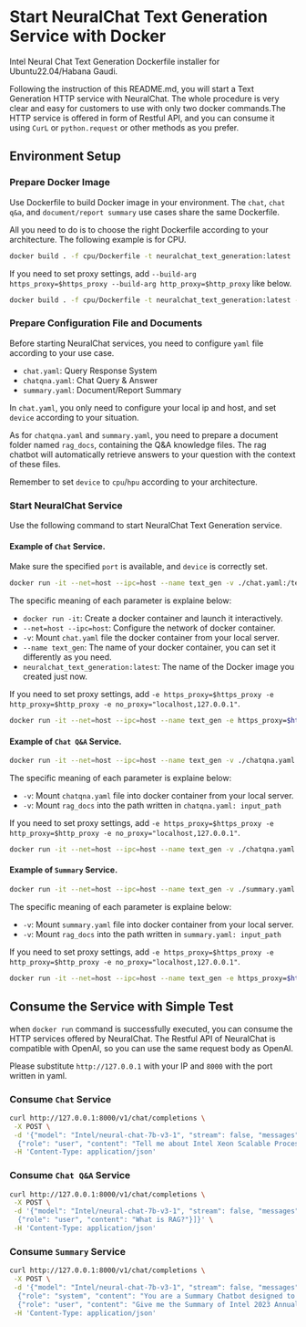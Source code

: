 # Start NeuralChat Text Generation Service with Docker
Intel Neural Chat Text Generation Dockerfile installer for Ubuntu22.04/Habana Gaudi.

Following the instruction of this README.md, you will start a Text Generation HTTP service with NeuralChat. The whole procedure is very clear and easy for customers to use with only two docker commands.The HTTP service is offered in form of Restful API, and you can consume it using `CurL` or `python.request` or other methods as you prefer.

## Environment Setup

### Prepare Docker Image
Use Dockerfile to build Docker image in your environment. The `chat`, `chat q&a`, and `document/report summary` use cases share the same Dockerfile. 

All you need to do is to choose the right Dockerfile according to your architecture. The following example is for CPU.

```bash
docker build . -f cpu/Dockerfile -t neuralchat_text_generation:latest
```

If you need to set proxy settings, add `--build-arg https_proxy=$https_proxy --build-arg http_proxy=$http_proxy` like below.


```bash
docker build . -f cpu/Dockerfile -t neuralchat_text_generation:latest --build-arg https_proxy=$https_proxy --build-arg http_proxy=$http_proxy
```  

### Prepare Configuration File and Documents
Before starting NeuralChat services, you need to configure `yaml` file according to your use case. 

- `chat.yaml`: Query Response System
- `chatqna.yaml`: Chat Query & Answer
- `summary.yaml`: Document/Report Summary

In `chat.yaml`, you only need to configure your local ip and host, and set `device` according to your situation.

As for `chatqna.yaml` and `summary.yaml`, you need to prepare a document folder named `rag_docs`, containing the Q&A knowledge files. The rag chatbot will automatically retrieve answers to your question with the context of these files.

Remember to set `device` to `cpu`/`hpu` according to your architecture.


### Start NeuralChat Service
Use the following command to start NeuralChat Text Generation service. 

#### Example of `Chat` Service.

Make sure the specified `port` is available, and `device` is correctly set.

```bash
docker run -it --net=host --ipc=host --name text_gen -v ./chat.yaml:/text_generation.yaml neuralchat_text_generation:latest
```

The specific meaning of each parameter is explaine below:
- `docker run -it`: Create a docker container and launch it interactively.
- `--net=host --ipc=host`: Configure the network of docker container.
- `-v`: Mount `chat.yaml` file the docker container from your local server.
- `--name text_gen`: The name of your docker container, you can set it differently as you need.
- `neuralchat_text_generation:latest`: The name of the Docker image you created just now.

If you need to set proxy settings, add `-e https_proxy=$https_proxy -e http_proxy=$http_proxy -e no_proxy="localhost,127.0.0.1"`.

```bash
docker run -it --net=host --ipc=host --name text_gen -e https_proxy=$https_proxy -e http_proxy=$http_proxy -e no_proxy="localhost,127.0.0.1" -v ./chat.yaml:/text_generation.yaml neuralchat_text_generation:latest
```

#### Example of `Chat Q&A` Service.

```bash
docker run -it --net=host --ipc=host --name text_gen -v ./chatqna.yaml:/text_generation.yaml -v ./rag_docs:/rag_docs neuralchat_text_generation:latest
```

The specific meaning of each parameter is explaine below:
- `-v`: Mount `chatqna.yaml` file into docker container from your local server.
- `-v`: Mount `rag_docs` into the path written in `chatqna.yaml: input_path`

If you need to set proxy settings, add `-e https_proxy=$https_proxy -e http_proxy=$http_proxy -e no_proxy="localhost,127.0.0.1"`.

```bash
docker run -it --net=host --ipc=host --name text_gen -v ./chatqna.yaml:/text_generation.yaml -v ./rag_docs:/rag_docs  -e https_proxy=$https_proxy -e http_proxy=$http_proxy -e no_proxy="localhost,127.0.0.1" neuralchat_text_generation:latest
```


#### Example of `Summary` Service.

```bash
docker run -it --net=host --ipc=host --name text_gen -v ./summary.yaml:/text_generation.yaml -v ./rag_docs:/rag_docs neuralchat_text_generation:latest
```

The specific meaning of each parameter is explaine below:
- `-v`: Mount `summary.yaml` file into docker container from your local server.
- `-v`: Mount `rag_docs` into the path written in `summary.yaml: input_path`

If you need to set proxy settings, add `-e https_proxy=$https_proxy -e http_proxy=$http_proxy -e no_proxy="localhost,127.0.0.1"`.

```bash
docker run -it --net=host --ipc=host --name text_gen -e https_proxy=$https_proxy -e http_proxy=$http_proxy -e no_proxy="localhost,127.0.0.1" -v ./summary.yaml:/text_generation.yaml -v ./rag_docs:/rag_docs neuralchat_text_generation:latest
```


## Consume the Service with Simple Test
when `docker run` command is successfully executed, you can consume the HTTP services offered by NeuralChat. The Restful API of NeuralChat is compatible with OpenAI, so you can use the same request body as OpenAI.


Please substitute `http://127.0.0.1` with your IP and `8000` with the port written in yaml.



### Consume `Chat` Service
```bash
curl http://127.0.0.1:8000/v1/chat/completions \
 -X POST \
 -d '{"model": "Intel/neural-chat-7b-v3-1", "stream": false, "messages": [
  {"role": "user", "content": "Tell me about Intel Xeon Scalable Processors."}]}' \
 -H 'Content-Type: application/json'
```


### Consume `Chat Q&A` Service
```bash
curl http://127.0.0.1:8000/v1/chat/completions \
 -X POST \
 -d '{"model": "Intel/neural-chat-7b-v3-1", "stream": false, "messages": [
  {"role": "user", "content": "What is RAG?"}]}' \
 -H 'Content-Type: application/json'
```

### Consume `Summary` Service
```bash
curl http://127.0.0.1:8000/v1/chat/completions \
 -X POST \
 -d '{"model": "Intel/neural-chat-7b-v3-1", "stream": false, "messages": [
  {"role": "system", "content": "You are a Summary Chatbot designed to help users quickly understand the main points of given texts. Your primary skill is summarization, which involves condensing lengthy information into concise, easily digestible summaries. When users provide you with text, whether it is an article, a document, or any form of written content, your task is to analyze the content and produce a summary that captures the essential information and key points. You should ensure that your summaries are accurate, neutral, and free from personal opinions or interpretations. Your goal is to save users time and make information more accessible by highlighting the most important aspects of the content they are interested in."},
  {"role": "user", "content": "Give me the Summary of Intel 2023 Annual Report."}]}' \
 -H 'Content-Type: application/json'
```
